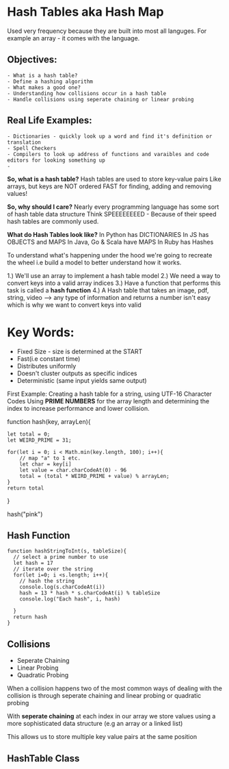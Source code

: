 # Hash Tables aka Hash Map

Used very frequency because they are built into most all languges. For example an array - it comes with the language.

## Objectives:

    - What is a hash table?
    - Define a hashing algorithm
    - What makes a good one?
    - Understanding how collisions occur in a hash table
    - Handle collisions using seperate chaining or linear probing

## Real Life Examples:

    - Dictionaries - quickly look up a word and find it's definition or translation
    - Spell Checkers
    - Compilers to look up address of functions and varaibles and code editors for looking something up
    -

**So, what is a hash table?**
Hash tables are used to store key-value pairs
Like arrays, but keys are NOT ordered
FAST for finding, adding and removing values!

**So, why should I care?**
Nearly every programming language has some sort of hash table data structure
Think SPEEEEEEEED - Because of their speed hash tables are commonly used.

**What do Hash Tables look like?**
In Python has DICTIONARIES
In JS has OBJECTS and MAPS
In Java, Go & Scala have MAPS
In Ruby has Hashes

To understand what's happening under the hood we're going to recreate the wheel i.e build a model to better understand how it works.

1.) We'll use an array to implement a hash table model
2.) We need a way to convert keys into a valid array indices
3.) Have a function that performs this task is called a **hash function**
4.) A Hash table that takes an image, pdf, string, video --> any type of information and returns a number isn't easy which is why we want to convert keys into valid

# Key Words:

- Fixed Size - size is determined at the START
- Fast(i.e constant time)
- Distributes uniformly
- Doesn't cluster outputs as specific indices
- Deterministic (same input yields same output)

First Example:
Creating a hash table for a string, using UTF-16 Character Codes
Using **PRIME NUMBERS** for the array length and determining the index to increase performance and lower collision.

function hash(key, arrayLen){

    let total = 0;
    let WEIRD_PRIME = 31;

    for(let i = 0; i < Math.min(key.length, 100); i++){
        // map "a" to 1 etc.
        let char = key[i]
        let value = char.charCodeAt(0) - 96
        total = (total * WEIRD_PRIME + value) % arrayLen;
    }
    return total

}

hash("pink")

## Hash Function

```
function hashStringToInt(s, tableSize){
  // select a prime number to use
  let hash = 17
  // iterate over the string
  for(let i=0; i <s.length; i++){
    // hash the string
    console.log(s.charCodeAt(i))
    hash = 13 * hash * s.charCodeAt(i) % tableSize
    console.log("Each hash", i, hash)

  }
  return hash
}
```

## Collisions

- Seperate Chaining
- Linear Probing
- Quadratic Probing

When a collision happens two of the most common ways of dealing with the collision is through seperate chaining and linear probing or quadratic probing

With **seperate chaining** at each index in our array we store values using a more sophisticated data structure (e.g an array or a linked list)

This allows us to store multiple key value pairs at the same position

## HashTable Class
